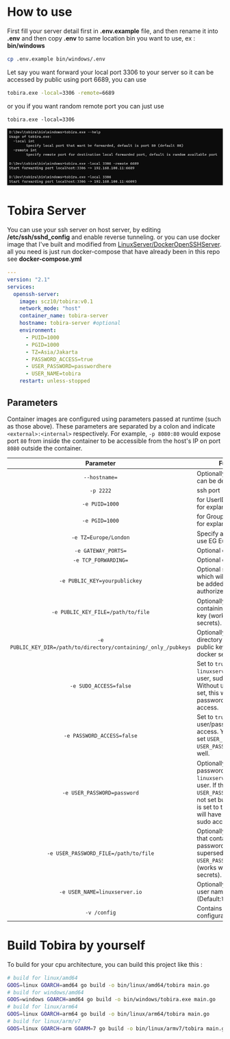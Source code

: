 # How to use
First fill your server detail first in **.env.example** file, and then rename it into **.env** and then copy **.env** to same location bin you want to use, ex : **bin/windows**

```bash
cp .env.example bin/windows/.env
```

Let say you want forward your local port 3306 to your server so it can be accessed by public using port 6689, you can use

```bash
tobira.exe -local=3306 -remote=6689
```

or you if you want random remote port you can just use

```
tobira.exe -local=3306
```

![Tobira usage](/screenshot/1.png)

# Tobira Server
You can use your ssh server on host server, by editing **/etc/ssh/sshd_config** and enable reverse tunneling. or you can use docker image that I've built and modified from [LinuxServer/DockerOpenSSHServer](https://github.com/linuxserver/docker-openssh-server). all you need is just run docker-compose that have already been in this repo see **docker-compose.yml**
```yaml
---
version: "2.1"
services:
  openssh-server:
    image: scz10/tobira:v0.1
    network_mode: "host"
    container_name: tobira-server
    hostname: tobira-server #optional
    environment:
      - PUID=1000
      - PGID=1000
      - TZ=Asia/Jakarta
      - PASSWORD_ACCESS=true
      - USER_PASSWORD=passwordhere
      - USER_NAME=tobira
    restart: unless-stopped
```
## Parameters

Container images are configured using parameters passed at runtime (such as those above). These parameters are separated by a colon and indicate `<external>:<internal>` respectively. For example, `-p 8080:80` would expose port `80` from inside the container to be accessible from the host's IP on port `8080` outside the container.

| Parameter | Function |
| :----: | --- |
| `--hostname=` | Optionally the hostname can be defined. |
| `-p 2222` | ssh port |
| `-e PUID=1000` | for UserID - see below for explanation |
| `-e PGID=1000` | for GroupID - see below for explanation |
| `-e TZ=Europe/London` | Specify a timezone to use EG Europe/London |
| `-e GATEWAY_PORTS=` | Optional default is yes. |
| `-e TCP_FORWARDING=` | Optional default is all. |
| `-e PUBLIC_KEY=yourpublickey` | Optional ssh public key, which will automatically be added to authorized_keys. |
| `-e PUBLIC_KEY_FILE=/path/to/file` | Optionally specify a file containing the public key (works with docker secrets). |
| `-e PUBLIC_KEY_DIR=/path/to/directory/containing/_only_/pubkeys` | Optionally specify a directory containing the public keys (works with docker secrets). |
| `-e SUDO_ACCESS=false` | Set to `true` to allow `linuxserver.io`, the ssh user, sudo access. Without `USER_PASSWORD` set, this will allow passwordless sudo access. |
| `-e PASSWORD_ACCESS=false` | Set to `true` to allow user/password ssh access. You will want to set `USER_PASSWORD` or `USER_PASSWORD_FILE` as well. |
| `-e USER_PASSWORD=password` | Optionally set a sudo password for `linuxserver.io`, the ssh user. If this or `USER_PASSWORD_FILE` are not set but `SUDO_ACCESS` is set to true, the user will have passwordless sudo access. |
| `-e USER_PASSWORD_FILE=/path/to/file` | Optionally specify a file that contains the password. This setting supersedes the `USER_PASSWORD` option (works with docker secrets). |
| `-e USER_NAME=linuxserver.io` | Optionally specify a user name (Default:`linuxserver.io`) |
| `-v /config` | Contains all relevant configuration files. |


# Build Tobira by yourself 
To build for your cpu architecture, you can build this project like this : 
```bash
# build for linux/amd64
GOOS=linux GOARCH=amd64 go build -o bin/linux/amd64/tobira main.go 
# build for windows/amd64
GOOS=windows GOARCH=amd64 go build -o bin/windows/tobira.exe main.go
# build for linux/arm64
GOOS=linux GOARCH=arm64 go build -o bin/linux/arm64/tobira main.go
# build for linux/arm/v7
GOOS=linux GOARCH=arm GOARM=7 go build -o bin/linux/armv7/tobira main.go
```